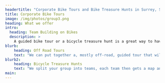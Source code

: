 ```yaml
---
headertitle: "Corporate Bike Tours and Bike Treasure Hunts in Surrey, South Downs, Surrey Hills, West Sussex, Guildford, Haslemere, Farnham, Godalming, Chiddingfold and Petworth."
title: Corporate Bike Tours
image: /img/photos/group3.png
heading: What we offer
intro:
  heading: Team Building on Bikes
  description: >
    A guided bike tour or a bicycle treasure hunt is a great way to have your team enjoy exercise, fresh air and fun.
blurb:
    heading: Off Road Tours
    text: "We can put together a, mostly off-road, guided tour that will take in some of the most beautiful countryside in Southern England, together with a local winery or brewery tour. If the group is of mixed cycling ability they can use a mixture of pure pedal powered bikes and electric bikes."
blurb2:
    heading: Bicycle Treasure Hunts
    text: "We split your group into teams, each team then gets a map and a series of questions to answer. Teams must then plan their route to get to as many map locations as quickly they can and at each location answer the relevant question. Teams return to the end point (The Merry Harriers Pub in Hambledon), by a fixed time, for refreshments and prize giving." 
main:
---
```


